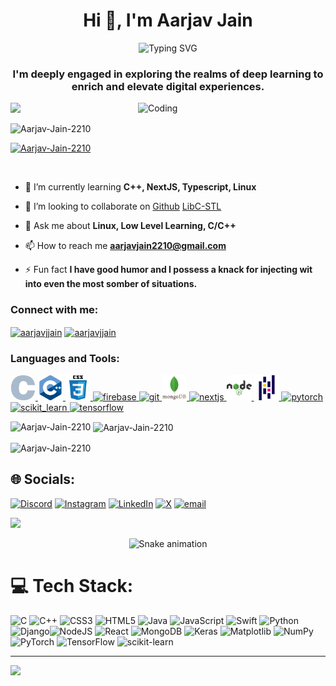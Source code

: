 
<h1 align="center">Hi 👋, I'm Aarjav Jain </h1>


<!-- Typing SVG Banner (GitHub README friendly) -->
<p align="center">
  <img src="https://readme-typing-svg.demolab.com?font=Fira+Code&duration=3000&pause=1000&color=FF0080&center=true&vCenter=true&multiline=true&width=1000&height=100&lines=+AI+%7C+ML+%7C+Data+Science+Enthusiast;+Passionate+Coder+%7C+Creative+Thinker;+Open+Source+Contributor+%7C+Lifelong+Learner;+Web+Developer+%7C+C%2B%2B+%7C+Python+Practitioner" alt="Typing SVG" />
</p>




<h3 align="center"> 
  I'm deeply engaged in exploring the realms of deep learning to enrich and elevate digital experiences.</h3> 

<img align="right" alt="Coding" width="300" src="https://camo.githubusercontent.com/2366b34bb903c09617990fb5fff4622f3e941349e846ddb7e73df872a9d21233/68747470733a2f2f63646e2e6472696262626c652e636f6d2f75736572732f3733303730332f73637265656e73686f74732f363538313234332f6176656e746f2e676966">
</p>    
<a href="https://vaunt.dev/">
        <img src="https://api.vaunt.dev/v1/github/entities/Aarjav-Jain-2210/contributions?format=svg" width="350" />
    </a>
   
</p>

<p align="left"> <img src="https://komarev.com/ghpvc/?username=Aarjav-Jain-2210&label=Profile%20views&color=0e75b6&style=flat" alt="Aarjav-Jain-2210" /> </p>

<p align="left"> <a href="https://github.com/ryo-ma/github-profile-trophy"><img src="https://github-profile-trophy.vercel.app/?username=Aarjav-Jain-2210" alt="Aarjav-Jain-2210" /></a> </p>

<p align="left"> <a href="https://twitter.com/" target="blank"><img src="https://img.shields.io/twitter/follow/?logo=twitter&style=for-the-badge" alt="" /></a> </p>

- 🌱 I’m currently learning **C++, NextJS, Typescript, Linux**

- 👯 I’m looking to collaborate on [Github](https://github.com/Aarjav-Jain-2210) [LibC-STL](https://github.com/Aarjav-Jain-2210/LibC-STL)

- 💬 Ask me about **Linux, Low Level Learning, C/C++**

- 📫 How to reach me **aarjavjain2210@gmail.com**

- ⚡ Fun fact **I have good humor and I possess a knack for injecting wit into even the most somber of situations.**

<h3 align="left">Connect with me:</h3>


<p align="left">
<a href="https://linkedin.com/in/aarjavjjain/" target="blank"><img align="center" src="https://raw.githubusercontent.com/rahuldkjain/github-profile-readme-generator/master/src/images/icons/Social/linked-in-alt.svg" alt="aarjavjjain" height="30" width="40" /></a>
<!--<a href="https://kaggle.com/anirudhlakhanpal" target="blank"><img align="center" src="https://raw.githubusercontent.com/rahuldkjain/github-profile-readme-generator/master/src/images/icons/Social/kaggle.svg" alt="aarjavjain" height="30" width="40" /></a>-->
<a href="https://instagram.com/aarjavjjain" target="blank"><img align="center" src="https://raw.githubusercontent.com/rahuldkjain/github-profile-readme-generator/master/src/images/icons/Social/instagram.svg" alt="aarjavjjain" height="30" width="40" /></a>
        
</p>


<h3 align="left">Languages and Tools:</h3>
<p align="left"> <a href="https://www.cprogramming.com/" target="_blank" rel="noreferrer"> <img src="https://raw.githubusercontent.com/devicons/devicon/master/icons/c/c-original.svg" alt="c" width="40" height="40"/> </a> <a href="https://www.w3schools.com/cpp/" target="_blank" rel="noreferrer"> <img src="https://raw.githubusercontent.com/devicons/devicon/master/icons/cplusplus/cplusplus-original.svg" alt="cplusplus" width="40" height="40"/> </a> <a href="https://www.w3schools.com/css/" target="_blank" rel="noreferrer"> <img src="https://raw.githubusercontent.com/devicons/devicon/master/icons/css3/css3-original-wordmark.svg" alt="css3" width="40" height="40"/> </a> <a href="https://firebase.google.com/" target="_blank" rel="noreferrer"> <img src="https://www.vectorlogo.zone/logos/firebase/firebase-icon.svg" alt="firebase" width="40" height="40"/> </a> 
  <a href="https://git-scm.com/" target="_blank" rel="noreferrer"> <img src="https://www.vectorlogo.zone/logos/git-scm/git-scm-icon.svg" alt="git" width="40" height="40"/> </a>  <a href="https://www.mongodb.com/" target="_blank" rel="noreferrer"> <img src="https://raw.githubusercontent.com/devicons/devicon/master/icons/mongodb/mongodb-original-wordmark.svg" alt="mongodb" width="40" height="40"/> </a>  <a href="https://nextjs.org/" target="_blank" rel="noreferrer"> <img src="https://cdn.worldvectorlogo.com/logos/nextjs-2.svg" alt="nextjs" width="40" height="40"/> </a> <a href="https://nodejs.org" target="_blank" rel="noreferrer"> <img src="https://raw.githubusercontent.com/devicons/devicon/master/icons/nodejs/nodejs-original-wordmark.svg" alt="nodejs" width="40" height="40"/> </a>  <a href="https://pandas.pydata.org/" target="_blank" rel="noreferrer"> <img src="https://raw.githubusercontent.com/devicons/devicon/2ae2a900d2f041da66e950e4d48052658d850630/icons/pandas/pandas-original.svg" alt="pandas" width="40" height="40"/> </a> <a href="https://pytorch.org/" target="_blank" rel="noreferrer"> <img src="https://www.vectorlogo.zone/logos/pytorch/pytorch-icon.svg" alt="pytorch" width="40" height="40"/> </a> <a href="https://scikit-learn.org/" target="_blank" rel="noreferrer"> <img src="https://upload.wikimedia.org/wikipedia/commons/0/05/Scikit_learn_logo_small.svg" alt="scikit_learn" width="40" height="40"/> </a>  <a href="https://www.tensorflow.org" target="_blank" rel="noreferrer"> <img src="https://www.vectorlogo.zone/logos/tensorflow/tensorflow-icon.svg" alt="tensorflow" width="40" height="40"/> </a> </p>

<p><img align="left" src="https://github-readme-stats.vercel.app/api/top-langs?username=Aarjav-Jain-2210&show_icons=true&locale=en&layout=compact" alt="Aarjav-Jain-2210" /></p>

<p>&nbsp;<img align="center" src="https://github-readme-stats.vercel.app/api?username=Aarjav-Jain-2210&show_icons=true&locale=en" alt="Aarjav-Jain-2210" /></p>

<p><img align="center" src="https://github-readme-streak-stats.herokuapp.com/?user=Aarjav-Jain-2210&" alt="Aarjav-Jain-2210" /></p>



## 🌐 Socials:
[![Discord](https://img.shields.io/badge/Discord-%237289DA.svg?logo=discord&logoColor=white)](https://discord.gg/https://discord.gg/f6hVgVMA) [![Instagram](https://img.shields.io/badge/Instagram-%23E4405F.svg?logo=Instagram&logoColor=white)](https://instagram.com/aarjavjjain) [![LinkedIn](https://img.shields.io/badge/LinkedIn-%230077B5.svg?logo=linkedin&logoColor=white)](https://linkedin.com/in/aarjavjjain/) [![X](https://img.shields.io/badge/X-black.svg?logo=X&logoColor=white)](https://x.com/aarjavjjain18) [![email](https://img.shields.io/badge/Email-D14836?logo=gmail&logoColor=white)](mailto:aarjavjain2210@gmail.com) 

 <!-- ## 🏆 GitHub Trophies -->
![](https://github-profile-trophy.vercel.app/?username=no-bgv-Jain-2210&theme=radical&no-frame=true&no-bg=true&margin-w=4)

<!-- Snake Game Repo View -->

<div align="center">
  <img src="https://profile-readme-generator.com/assets/snake.svg" alt="Snake animation" />
</div>


# 💻 Tech Stack:
![C](https://img.shields.io/badge/c-%2300599C.svg?style=for-the-badge&logo=c&logoColor=white) ![C++](https://img.shields.io/badge/c++-%2300599C.svg?style=for-the-badge&logo=c%2B%2B&logoColor=white) ![CSS3](https://img.shields.io/badge/css3-%231572B6.svg?style=for-the-badge&logo=css3&logoColor=white) ![HTML5](https://img.shields.io/badge/html5-%23E34F26.svg?style=for-the-badge&logo=html5&logoColor=white) ![Java](https://img.shields.io/badge/java-%23ED8B00.svg?style=for-the-badge&logo=openjdk&logoColor=white) ![JavaScript](https://img.shields.io/badge/javascript-%23323330.svg?style=for-the-badge&logo=javascript&logoColor=%23F7DF1E) ![Swift](https://img.shields.io/badge/swift-F54A2A?style=for-the-badge&logo=swift&logoColor=white) ![Python](https://img.shields.io/badge/python-3670A0?style=for-the-badge&logo=python&logoColor=ffdd54) ![Django](https://img.shields.io/badge/django-%23092E20.svg?style=for-the-badge&logo=django&logoColor=white)![NodeJS](https://img.shields.io/badge/node.js-6DA55F?style=for-the-badge&logo=node.js&logoColor=white) ![React](https://img.shields.io/badge/react-%2320232a.svg?style=for-the-badge&logo=react&logoColor=%2361DAFB) ![MongoDB](https://img.shields.io/badge/MongoDB-%234ea94b.svg?style=for-the-badge&logo=mongodb&logoColor=white)  ![Keras](https://img.shields.io/badge/Keras-%23D00000.svg?style=for-the-badge&logo=Keras&logoColor=white) ![Matplotlib](https://img.shields.io/badge/Matplotlib-%23ffffff.svg?style=for-the-badge&logo=Matplotlib&logoColor=black) ![NumPy](https://img.shields.io/badge/numpy-%23013243.svg?style=for-the-badge&logo=numpy&logoColor=white) ![PyTorch](https://img.shields.io/badge/PyTorch-%23EE4C2C.svg?style=for-the-badge&logo=PyTorch&logoColor=white) ![TensorFlow](https://img.shields.io/badge/TensorFlow-%23FF6F00.svg?style=for-the-badge&logo=TensorFlow&logoColor=white) ![scikit-learn](https://img.shields.io/badge/scikit--learn-%23F7931E.svg?style=for-the-badge&logo=scikit-learn&logoColor=white) 

<!--# 📊 GitHub Stats:
![](https://github-readme-stats.vercel.app/api?username=Aarjav-Jain-2210&theme=dark&hide_border=false&include_all_commits=true&count_private=false)<br/>
![](https://nirzak-streak-stats.vercel.app/?user=Aarjav-Jain-2210&theme=dark&hide_border=false)<br/>
![](https://github-readme-stats.vercel.app/api/top-langs/?username=Aarjav-Jain-2210&theme=dark&hide_border=false&include_all_commits=true&count_private=false&layout=compact)

<!--### ✍️ Random Dev Quote
![](https://quotes-github-readme.vercel.app/api?type=horizontal&theme=radical)

### 🔝 Top Contributed Repo
![](https://github-contributor-stats.vercel.app/api?username=Aarjav-Jain-2210&limit=5&theme=dark&combine_all_yearly_contributions=true)-->

---
[![](https://visitcount.itsvg.in/api?id=Aarjav-Jain-2210&icon=0&color=0)](https://visitcount.itsvg.in)

<!-- Proudly created with GPRM ( https://gprm.itsvg.in ) -->
